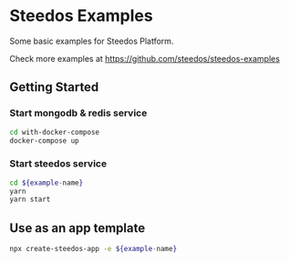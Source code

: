 Steedos Examples
===

Some basic examples for Steedos Platform.

Check more examples at https://github.com/steedos/steedos-examples

## Getting Started

### Start mongodb & redis service

```bash
cd with-docker-compose
docker-compose up
```

### Start steedos service

```bash
cd ${example-name}
yarn
yarn start
```

## Use as an app template

```bash
npx create-steedos-app -e ${example-name}
```
